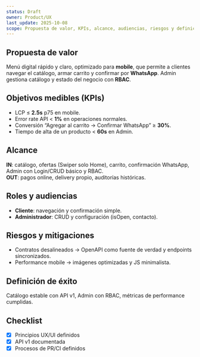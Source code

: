 ```yaml
---
status: Draft
owner: Product/UX
last_update: 2025-10-08
scope: Propuesta de valor, KPIs, alcance, audiencias, riesgos y definición de éxito.
---
```


## Propuesta de valor
Menú digital rápido y claro, optimizado para **mobile**, que permite a clientes navegar el catálogo, armar carrito y confirmar por **WhatsApp**. Admin gestiona catálogo y estado del negocio con **RBAC**.

## Objetivos medibles (KPIs)
- LCP ≤ **2.5s** p75 en mobile.
- Error rate API < **1%** en operaciones normales.
- Conversión “Agregar al carrito → Confirmar WhatsApp” ≥ **30%**.
- Tiempo de alta de un producto < **60s** en Admin.

## Alcance
**IN**: catálogo, ofertas (Swiper solo Home), carrito, confirmación WhatsApp, Admin con Login/CRUD básico y RBAC.  
**OUT**: pagos online, delivery propio, auditorías históricas.

## Roles y audiencias
- **Cliente**: navegación y confirmación simple.
- **Administrador**: CRUD y configuración (isOpen, contacto).

## Riesgos y mitigaciones
- Contratos desalineados → OpenAPI como fuente de verdad y endpoints sincronizados.
- Performance mobile → imágenes optimizadas y JS minimalista.

## Definición de éxito
Catálogo estable con API v1, Admin con RBAC, métricas de performance cumplidas.

## Checklist
- [x] Principios UX/UI definidos
- [x] API v1 documentada
- [x] Procesos de PR/CI definidos
